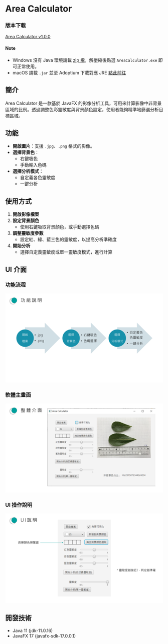 # Area Calculator
### 版本下載
[Area Calculator v1.0.0](https://github.com/yusinliu822/AreaCalculator/releases/tag/v1.0.0)
#### Note
- Windows 沒有 Java 環境請載 [zip 檔](https://github.com/yusinliu822/AreaCalculator/releases/download/v1.0.0/AreaCalculator.zip)，解壓縮後點選 `AreaCalculator.exe` 即可正常使用。
- macOS 請載 `.jar` 並至 Adoptium 下載對應 JRE [點此前往](https://adoptium.net/temurin/releases/?os=any&arch=any&version=21) 


## 簡介
Area Calculator 是一款基於 JavaFX 的影像分析工具，可用來計算影像中非背景區域的比例。透過調整色彩靈敏度與背景顏色設定，使用者能夠精準地篩選分析目標區域。

## 功能
- **開啟圖片**：支援 `.jpg`、`.png` 格式的影像。
- **選擇背景色**：
    - 右鍵吸色
    - 手動輸入色碼
- **選擇分析模式**：
    - 自定義各色靈敏度
    - 一鍵分析

## 使用方式
1. **開啟影像檔案**
2. **設定背景顏色**
    - 使用右鍵吸取背景顏色，或手動選擇色碼
3. **調整靈敏度參數**
    - 設定紅、綠、藍三色的靈敏度，以提高分析準確度
4. **開始分析**
    - 選擇自定義靈敏度或單一靈敏度模式，進行計算

## UI 介面
### 功能流程
![功能流程](./image/actions.png)

### 軟體主畫面
![軟體主畫面](./image/ui_demo.PNG)

### UI 操作說明
![UI 操作說明](./image/ui_intro.PNG)

## 開發技術
- Java 11 (jdk-11.0.16)
- JavaFX 17 (javafx-sdk-17.0.0.1)
